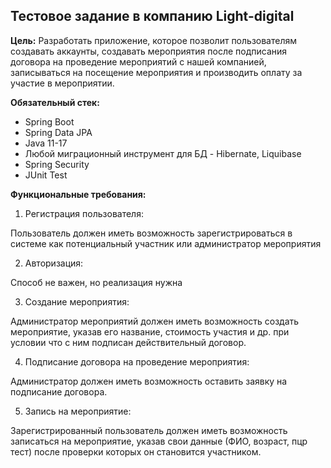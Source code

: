 ## Тестовое задание в компанию Light-digital

**Цель:** 
Разработать приложение, которое позволит пользователям создавать аккаунты, создавать мероприятия после подписания договора на проведение мероприятий с нашей компанией, записываться на посещение мероприятия и производить оплату за участие в мероприятии.

**Обязательный стек:**

- Spring Boot
- Spring Data JPA 
- Java 11-17
- Любой миграционный инструмент для БД - Hibernate, Liquibase 
- Spring Security
- JUnit Test

**Функциональные требования:**

1. Регистрация пользователя:

Пользователь должен иметь возможность зарегистрироваться в системе как потенциальный участник или администратор мероприятия 

2. Авторизация: 

Способ не важен, но реализация нужна

3. Создание мероприятия:

Администратор мероприятий должен иметь возможность создать мероприятие, указав его название, стоимость участия и др. при условии что с ним подписан действительный договор.

4. Подписание договора на проведение мероприятия:

Администратор  должен иметь возможность оставить заявку на  подписание договора.

5. Запись на мероприятие:

Зарегистрированный пользователь должен иметь возможность записаться на мероприятие, указав свои данные (ФИО, возраст, пцр тест) после проверки которых он становится участником.
